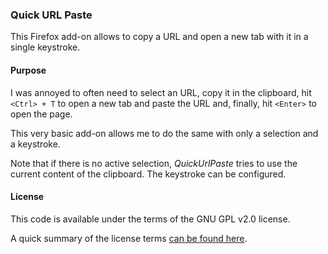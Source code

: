 ### Quick URL Paste

This Firefox add-on allows to copy a URL and open a new tab with it in a single keystroke.

#### Purpose

I was annoyed to often need to select an URL, copy it in the clipboard, hit `<Ctrl> + T` to open a new tab and paste the URL and, finally, hit `<Enter>` to open the page.

This very basic add-on allows me to do the same with only a selection and a keystroke.

Note that if there is no active selection, _QuickUrlPaste_ tries to use the current content of the clipboard. The keystroke can be configured.

#### License

This code is available under the terms of the GNU GPL v2.0 license.

A quick summary of the license terms [can be found here](https://tldrlegal.com/license/gnu-general-public-license-v2).
